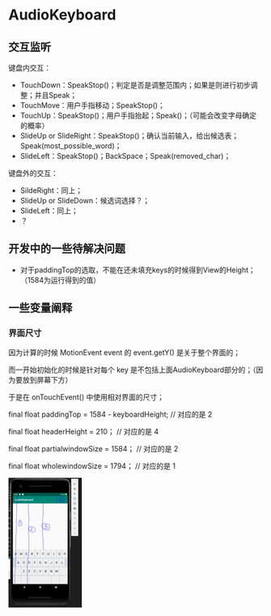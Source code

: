 # AudioKeyboard

## 交互监听

键盘内交互：

- TouchDown：SpeakStop()；判定是否是调整范围内；如果是则进行初步调整；并且Speak；
- TouchMove：用户手指移动；SpeakStop()；
- TouchUp：SpeakStop()；用户手指抬起；Speak()；（可能会改变字母确定的概率）
- SlideUp or SlideRight：SpeakStop()；确认当前输入，给出候选表；Speak(most_possible_word)；
- SlideLeft：SpeakStop()；BackSpace；Speak(removed_char)；

键盘外的交互：

- SildeRight：同上；
- SlideUp or SlideDown：候选词选择？；
- SlideLeft：同上；
- ？

## 开发中的一些待解决问题

- 对于paddingTop的选取，不能在还未填充keys的时候得到View的Height；（1584为运行得到的值）

## 一些变量阐释

### 界面尺寸

因为计算的时候 MotionEvent event 的 event.getY() 是关于整个界面的；

而一开始初始化的时候是针对每个 key 是不包括上面AudioKeyboard部分的；（因为要放到屏幕下方）

于是在 onTouchEvent() 中使用相对界面的尺寸；

final float paddingTop = 1584 - keyboardHeight;     // 对应的是 2

final float headerHeight = 210；                    // 对应的是 4

final float partialwindowSize = 1584；              // 对应的是 2

final float wholewindowSize = 1794；                // 对应的是 1

<img src=".\assets\params.PNG" style="zoom:25%;" />
